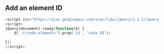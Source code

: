 Add an element ID
---


```php
<script src="https://ajax.googleapis.com/ajax/libs/jquery/2.1.1/jquery.min.js"></script>
<script>
jQuery(document).ready(function($) {
    $('.trieda-elementu').prop('id', 'naše ID');
   
});
</script>
``` 

